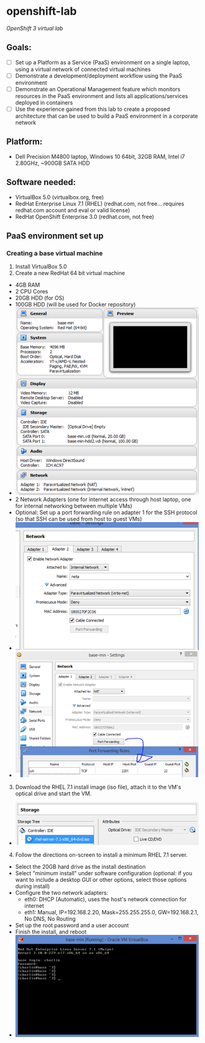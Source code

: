 # openshift-lab
_OpenShift 3 virtual lab_

## Goals:
- [ ] Set up a Platform as a Service (PaaS) environment on a single laptop, using a virtual network of connected virtual machines
- [ ] Demonstrate a development/deployment workflow using the PaaS environment
- [ ] Demonstrate an Operational Management feature which monitors resources in the PaaS environment and lists all applications/services deployed in containers
- [ ] Use the experience gained from this lab to create a proposed architecture that can be used to build a PaaS environment in a corporate network

## Platform:
- Dell Precision M4800 laptop, Windows 10 64bit, 32GB RAM, Intel i7 2.80GHz, ~900GB SATA HDD

## Software needed:
- VirtualBox 5.0 (virtualbox.org, free)
- RedHat Enterprise Linux 7.1 (RHEL) (redhat.com, not free... requires redhat.com account and eval or valid license)
- RedHat OpenShift Enterprise 3.0 (redhat.com, not free)

## PaaS environment set up

### Creating a base virtual machine
1. Install VirtualBox 5.0
2. Create a new RedHat 64 bit virtual machine
  - 4GB RAM
  - 2 CPU Cores
  - 20GB HDD (for OS)
  - 100GB HDD (will be used for Docker repository)
  - ![Base VM Configuration](images/base-min-setup.png)
  - 2 Network Adapters (one for internet access through host laptop, one for internal networking between multiple VMs)
  - Optional: Set up a port forwarding rule on adapter 1 for the SSH protocol (so that SSH can be used from host to guest VMs)
  - ![Base VM Adapter 2 Config](images/base-min-neta-config.png)
  - ![Base VM Adapter 1 Config](images/base-min-nat-config.png)
3. Download the RHEL 7.1 install image (iso file), attach it to the VM's optical drive and start the VM.
  - ![Base VM Attach RHEL 7.1 ISO](images/base-min-attach-rhel-install-iso.png)
4. Follow the directions on-screen to install a minimum RHEL 7.1 server.
  - Select the 20GB hard drive as the install destination
  - Select "minimum install" under software configuration (optional: if you want to include a desktop GUI or other options, select those options during install)
  - Configure the two network adapters:
    - eth0: DHCP (Automatic), uses the host's network connection for internet
    - eth1: Manual, IP=192.168.2.20, Mask=255.255.255.0, GW=192.168.2.1, No DNS, No Routing
  - Set up the root password and a user account
  - Finish the install, and reboot
  - ![Base VM First Boot](images/base-min-first-boot.png)
